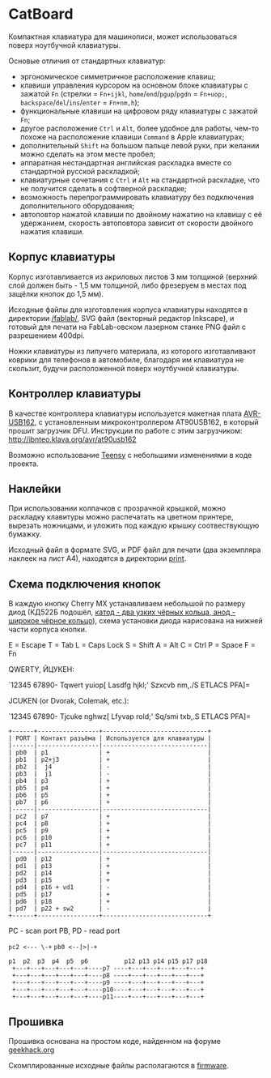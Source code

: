 # CatBoard

Компактная клавиатура для машинописи, может использоваться поверх ноутбучной клавиатуры.

Основые отличия от стандартных клавиатур:

- эргономическое симметричное расположение клавиш;
- клавиши управления курсором на основном блоке клавиатуры с зажатой `Fn` (стрелки = `Fn+ijkl`, `home`/`end`/`pgup`/`pgdn` = `Fn+uop;`, `backspace`/`del`/`ins`/`enter` = `Fn+nm,h`);
- функциональные клавиши на цифровом ряду клавиатуры с зажатой `Fn`;
- другое расположение `Ctrl` и `Alt`, более удобное для работы, чем-то похоже на расположение клавиши `Command` в Apple клавиатурах;
- дополнительный `Shift` на большом пальце левой руки, при желании можно сделать на этом месте пробел;
- аппаратная нестандартная английская раскладка вместе со стандартной русской раскладкой;
- клавиатурные сочетания с `Ctrl` и `Alt` на стандартной раскладке, что не получится сделать в софтверной раскладке;
- возможность перепрограммировать клавиатуру без подключения дополнительного оборудования;
- автоповтор нажатой клавиши по двойному нажатию на клавишу с её удержанием, скорость автоповтора зависит от скорости двойного нажатия клавиши.

## Корпус клавиатуры

Корпус изготавливается из акриловых листов 3 мм толщиной (верхний слой должен быть - 1,5 мм толщиной, либо фрезеруем в местах под защёлки кнопок до 1,5 мм).

Исходные файлы для изготовления корпуса клавиатуры находятся в директории [/fablab/](fablab/), SVG файл (векторный редактор Inkscape), и готовый для печати на FabLab-овском лазерном станке PNG файл с разрешением 400dpi.

Ножки клавиатуры из липучего материала, из которого изготавливают коврики для телефонов в автомобиле, благодаря им клавиатура не скользит, будучи расположенной поверх ноутбучной клавиатуры.

## Контроллер клавиатуры

В качестве контроллера клавиатуры используется макетная плата [AVR-USB162](hardware/), с установленным микроконтроллером AT90USB162, в который прошит загрузчик DFU. Инструкции по работе с этим загрузчиком: <http://ibnteo.klava.org/avr/at90usb162>

Возможно использование [Teensy](http://www.pjrc.com/store/teensy.html) с небольшими изменениями в коде проекта.

## Наклейки

При использовании колпачков с прозрачной крышкой, можно раскладку клавитуры можно распечатать на цветном принтере, вырезать ножницами, и уложить под каждую крышку соотвествующую бумажку.

Исходный файл в формате SVG, и PDF файл для печати (два экземпляра наклеек на лист А4), находятся в директории [print](print/).

## Схема подключения кнопок

В каждую кнопку Cherry MX устанавливаем небольшой по размеру диод (КД522Б подошёл, [катод - два узких чёрных кольца, анод - широкое чёрное кольцо](http://radiosxema.comli.com/index.php/spravochnik/3-diod/6-diod-color)), схема установки диода нарисована на нижней части корпуса кнопки.

E = Escape
T = Tab
L = Caps Lock
S = Shift
A = Alt
C = Ctrl
P = Space
F = Fn

QWERTY, ЙЦУКЕН:

`12345 67890-
Tqwert yuiop[
Lasdfg hjkl;'
Szxcvb nm,./S
ETLACS PFA\]=

JCUKEN (or Dvorak, Colemak, etc.):

`12345 67890-
Tjcuke nghwz[
Lfyvap rold;'
Sq/smi txb,.S
ETLACS PFA\]=

	+------+-----------------+-----------------------------+
	| PORT | Контакт разъёма | Используется для клавиатуры |
	|------|-----------------|-----------------------------|
	| pb0  | p1              | +                           |
	| pb1  | p2+j3           | +                           |
	| pb2  |  j4             | -                           |
	| pb3  |  j1             | -                           |
	| pb4  | p3              | +                           |
	| pb5  | p4              | +                           |
	| pb6  | p5              | +                           |
	| pb7  | p6              | +                           |
	|------|-----------------|-----------------------------|
	| pc2  | p7              | +                           |
	| pc4  | p8              | +                           |
	| pc5  | p9              | +                           |
	| pc6  | p10             | +                           |
	| pc7  | p11             | +                           |
	|------|-----------------|-----------------------------|
	| pd0  | p12             | +                           |
	| pd1  | p13             | +                           |
	| pd2  | p14             | +                           |
	| pd3  | p15             | +                           |
	| pd4  | p16 + vd1       | -                           |
	| pd5  | p17             | +                           |
	| pd6  | p18             | +                           |
	| pd7  | p22 + sw2       | -                           |
	+------+-----------------+-----------------------------+

PC - scan port
PB, PD - read port

`pc2 <--- \-+`
`pb0 <--|>|-+`

	p1  p2  p3  p4  p5  p6          p12 p13 p14 p15 p17 p18
	 +---+---+---+---+---+----p7 ----+---+---+---+---+---+
	 +---+---+---+---+---+----p8 ----+---+---+---+---+---+
	 +---+---+---+---+---+----p9 ----+---+---+---+---+---+
	 +---+---+---+---+---+----p10----+---+---+---+---+---+
	 +---+---+---+---+---+----p11----+---+---+---+---+---+

## Прошивка

Прошивка основана на простом коде, найденном на форуме [geekhack.org](http://geekhack.org/index.php?topic=15542.0)

Скомплированные исходные файлы располагаются в [firmware](firmware/).
